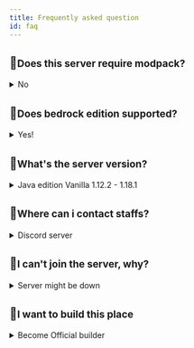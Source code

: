 ```yaml
---
title: Frequently asked question
id: faq
---
```


## 💬<small>Does this server require modpack?</small>
<details><summary>No</summary>

However we do have BTE [modpack](../guide/modpack) for [Official Builder](./getting-started/builder-system#official-builder) only.<br/>
But you can install it too if you want to build in BuildTheEarth singleplayer (Not recommended).
</details>

## 💬<small>Does bedrock edition supported?</small>
<details><summary>Yes!</summary>

Bedrock edition is supported but only in [Plot system server](./getting-started/visiting#2-plot-server) 
</details>

## 💬<small>What's the server version?</small>
<details><summary>Java edition Vanilla 1.12.2 - 1.18.1</summary>

Note that all our building servers are still on 1.12.2, all building block in the version above will turn into another block.
</details>

## 💬<small>Where can i contact staffs?</small>
<details><summary>Discord server</summary>

Please create a ticket in our discord server to contact staff/mod if you have any question.
</details>

## 💬<small>I can't join the server, why?</small>
<details><summary>Server might be down</summary>

Server is not guaranteed to be online 24/7 as some times it may be under maintenance, please see in our discord server posts for our server status.
</details>

## 💬<small>I want to build this place</small>
<details><summary>Become Official builder</summary>

Due to our [Builder System](./getting-started/builder-system), New builder can only build in [Plot system server](./getting-started/visiting#2-plot-server) 
with limited buildsite to choose, this is to prevent unfinished build laying around in our server and made it hard to organise the build team.

You may also build a BuildTheEarth building by yourself in singleplayer world with [BuildTheEarth Modpack](../guide/modpack) installed but we DO NOT recommended this way as we cannnot review your build properly.
</details>

<!-- FAQ TEMPLATE

## 💬<small>Question</small>
<details><summary>Answer</summary>

Detailed answer
</details>

 -->